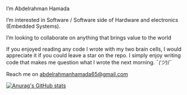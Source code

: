 I’m Abdelrahman Hamada

I’m interested in Software / Software side of Hardware and electronics (Embedded Systems).

I’m looking to collaborate on anything that brings value to the world

If you enjoyed reading any code I wrote with my two brain cells, I would appreciate it if you could leave a star on the repo. I simply enjoy writing code that makes me question what I wrote the next morning. ¯_(ツ)_/¯

Reach me on abdelrahmanhamada65@gmail.com

[![Anurag's GitHub stats](https://github-readme-stats.vercel.app/api?username=abdlrhman08&theme=radical)](https://github.com/anuraghazra/github-readme-stats)

<!---
abdlrhman08/abdlrhman08 is a ✨ special ✨ repository because its `README.md` (this file) appears on your GitHub profile.
You can click the Preview link to take a look at your changes.
--->
